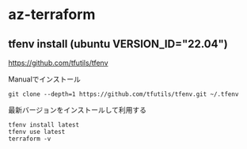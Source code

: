# az-terraform

## tfenv install (ubuntu VERSION_ID="22.04")
https://github.com/tfutils/tfenv

Manualでインストール
```
git clone --depth=1 https://github.com/tfutils/tfenv.git ~/.tfenv
```

最新バージョンをインストールして利用する
```
tfenv install latest
tfenv use latest
terraform -v
```
